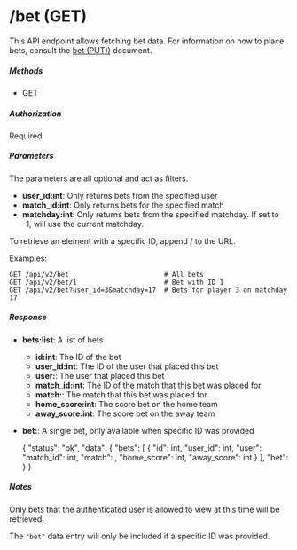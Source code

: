 # /bet (GET)

This API endpoint allows fetching bet data.
For information on how to place bets, consult the
[bet (PUT))](bet-put.md) document.

##### Methods

* GET

##### Authorization

Required

##### Parameters

The parameters are all optional and act as filters.

* **user_id:int**: Only returns bets from the specified user
* **match_id:int**: Only returns bets for the specified match
* **matchday:int**: Only returns bets from the specified matchday.
                    If set to -1, will use the current matchday.


To retrieve an element with a specific ID, append /<ID> to the URL.

Examples:

    GET /api/v2/bet                        # All bets
    GET /api/v2/bet/1                      # Bet with ID 1
    GET /api/v2/bet?user_id=3&matchday=17  # Bets for player 3 on matchday 17

##### Response

* **bets:list**: A list of bets
  * **id:int**: The ID of the bet
  * **user_id:int**: The ID of the user that placed this bet
  * **user:<User>**: The user that placed this bet
  * **match_id:int**: The ID of the match that this bet was placed for
  * **match:<Match>**: The match that this bet was placed for
  * **home_score:int**: The score bet on the home team
  * **away_score:int**: The score bet on the away team
* **bet:<Bet>**: A single bet, only available when specific ID was provided


    {
        "status": "ok",
        "data": {
            "bets": [
                {
                    "id": int,
                    "user_id": int,
                    "user": <User>
                    "match_id": int,
                    "match": <Match>,
                    "home_score": int,
                    "away_score": int
                }
            ],
            "bet": <Bet>
        }
    }

##### Notes

Only bets that the authenticated user is allowed to view
at this time will be retrieved.

The ```"bet"``` data entry will only be included if a specific ID
was provided.
